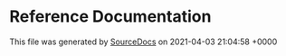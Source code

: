 # Reference Documentation

This file was generated by [SourceDocs](https://github.com/eneko/SourceDocs) on 2021-04-03 21:04:58 +0000